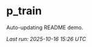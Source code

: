 # p_train

Auto-updating README demo.

<!--START_SECTION:status-->
_Last run: 2025-10-16 15:26 UTC_
<!--END_SECTION:status-->
































































































































































































































































































































































































































































































































































































































































































































































































































































































































































































































































































































































































































































